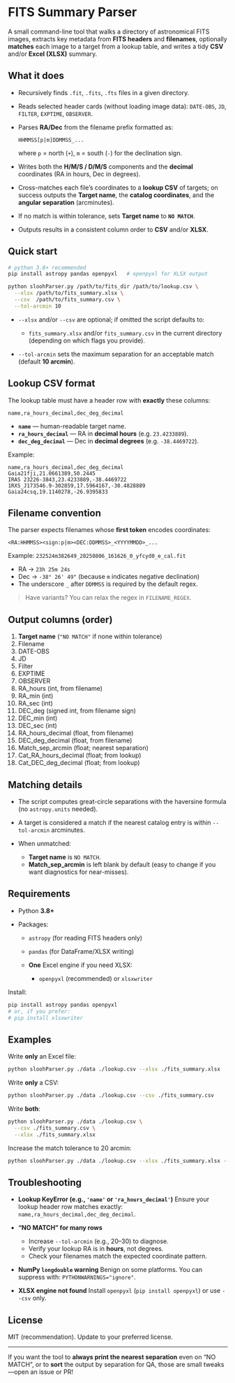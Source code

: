 # FITS Summary Parser

A small command-line tool that walks a directory of astronomical FITS images, extracts key metadata from **FITS headers** and **filenames**, optionally **matches** each image to a target from a lookup table, and writes a tidy **CSV** and/or **Excel (XLSX)** summary.

## What it does

* Recursively finds `.fit`, `.fits`, `.fts` files in a given directory.
* Reads selected header cards (without loading image data): `DATE-OBS`, `JD`, `FILTER`, `EXPTIME`, `OBSERVER`.
* Parses **RA/Dec** from the filename prefix formatted as:

  ```
  HHMMSS[p|m]DDMMSS_...
  ```

  where `p` = north (`+`), `m` = south (`-`) for the declination sign.
* Writes both the **H/M/S / D/M/S** components and the **decimal** coordinates (RA in hours, Dec in degrees).
* Cross-matches each file’s coordinates to a **lookup CSV** of targets; on success outputs the **Target name**, the **catalog coordinates**, and the **angular separation** (arcminutes).
* If no match is within tolerance, sets **Target name** to **`NO MATCH`**.
* Outputs results in a consistent column order to **CSV** and/or **XLSX**.

## Quick start

```bash
# python 3.8+ recommended
pip install astropy pandas openpyxl   # openpyxl for XLSX output

python sloohParser.py /path/to/fits_dir /path/to/lookup.csv \
  --xlsx /path/to/fits_summary.xlsx \
  --csv  /path/to/fits_summary.csv \
  --tol-arcmin 10
```

* `--xlsx` and/or `--csv` are optional; if omitted the script defaults to:

  * `fits_summary.xlsx` and/or `fits_summary.csv` in the current directory (depending on which flags you provide).
* `--tol-arcmin` sets the maximum separation for an acceptable match (default **10 arcmin**).

## Lookup CSV format

The lookup table must have a header row with **exactly** these columns:

```csv
name,ra_hours_decimal,dec_deg_decimal
```

* **`name`** — human-readable target name.
* **`ra_hours_decimal`** — RA in **decimal hours** (e.g. `23.4233889`).
* **`dec_deg_decimal`** — Dec in **decimal degrees** (e.g. `-38.4469722`).

Example:

```csv
name,ra_hours_decimal,dec_deg_decimal
Gaia21fji,21.0661389,50.2445
IRAS 23226-3843,23.4233889,-38.4469722
1RXS_J173546.9-302859,17.5964167,-30.4828889
Gaia24csq,19.1140278,-26.9395833
```

## Filename convention

The parser expects filenames whose **first token** encodes coordinates:

```
<RA:HHMMSS><sign:p|m><DEC:DDMMSS>_<YYYYMMDD>_...
```

Example: `232524m382649_20250806_161626_0_yfcyd0_e_cal.fit`

* RA → `23h 25m 24s`
* Dec → `-38° 26' 49"` (because `m` indicates negative declination)
* The underscore `_` after `DDMMSS` is required by the default regex.

> Have variants? You can relax the regex in `FILENAME_REGEX`.

## Output columns (order)

1. **Target name** (`"NO MATCH"` if none within tolerance)
2. Filename
3. DATE-OBS
4. JD
5. Filter
6. EXPTIME
7. OBSERVER
8. RA\_hours (int, from filename)
9. RA\_min (int)
10. RA\_sec (int)
11. DEC\_deg (signed int, from filename sign)
12. DEC\_min (int)
13. DEC\_sec (int)
14. RA\_hours\_decimal (float, from filename)
15. DEC\_deg\_decimal (float, from filename)
16. Match\_sep\_arcmin (float; nearest separation)
17. Cat\_RA\_hours\_decimal (float; from lookup)
18. Cat\_DEC\_deg\_decimal (float; from lookup)

## Matching details

* The script computes great-circle separations with the haversine formula (no `astropy.units` needed).
* A target is considered a match if the nearest catalog entry is within `--tol-arcmin` arcminutes.
* When unmatched:

  * **Target name** is `NO MATCH`.
  * **Match\_sep\_arcmin** is left blank by default (easy to change if you want diagnostics for near-misses).

## Requirements

* Python **3.8+**
* Packages:

  * `astropy` (for reading FITS headers only)
  * `pandas` (for DataFrame/XLSX writing)
  * **One** Excel engine if you need XLSX:

    * `openpyxl` (recommended) or `xlsxwriter`

Install:

```bash
pip install astropy pandas openpyxl
# or, if you prefer:
# pip install xlsxwriter
```

## Examples

Write **only** an Excel file:

```bash
python sloohParser.py ./data ./lookup.csv --xlsx ./fits_summary.xlsx
```

Write **only** a CSV:

```bash
python sloohParser.py ./data ./lookup.csv --csv ./fits_summary.csv
```

Write **both**:

```bash
python sloohParser.py ./data ./lookup.csv \
  --csv ./fits_summary.csv \
  --xlsx ./fits_summary.xlsx
```

Increase the match tolerance to 20 arcmin:

```bash
python sloohParser.py ./data ./lookup.csv --xlsx ./fits_summary.xlsx --tol-arcmin 20
```

## Troubleshooting

* **Lookup KeyError (e.g., `'name'` or `'ra_hours_decimal'`)**
  Ensure your lookup header row matches exactly:
  `name,ra_hours_decimal,dec_deg_decimal`.

* **“NO MATCH” for many rows**

  * Increase `--tol-arcmin` (e.g., 20–30) to diagnose.
  * Verify your lookup RA is in **hours**, not degrees.
  * Check your filenames match the expected coordinate pattern.

* **NumPy `longdouble` warning**
  Benign on some platforms. You can suppress with:
  `PYTHONWARNINGS="ignore"`.

* **XLSX engine not found**
  Install `openpyxl` (`pip install openpyxl`) or use `--csv` only.

## License

MIT (recommendation). Update to your preferred license.

---

If you want the tool to **always print the nearest separation** even on “NO MATCH”, or to **sort** the output by separation for QA, those are small tweaks—open an issue or PR!
